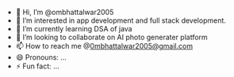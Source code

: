 - 👋 Hi, I’m @ombhattalwar2005
- 👀 I’m interested in app development and full stack development.
- 🌱 I’m currently learning DSA of java
- 💞️ I’m looking to collaborate on AI photo generater platform 
- 📫 How to reach me @0mbhattalwar2005@gmail.com
- 😄 Pronouns: ...
- ⚡ Fun fact: ...

<!---
ombhattalwar2005/ombhattalwar2005 is a ✨ special ✨ repository because its `README.md` (this file) appears on your GitHub profile.
You can click the Preview link to take a look at your changes.
--->
